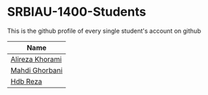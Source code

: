 # SRBIAU-1400-Students
This is the github profile of every single student's account on github 

| Name |
| --- |
| [Alireza Khorami](https://github.com/khoramism/) |
| [Mahdi Ghorbani](https://github.com/MahdiGhorbaniMQ/) |
| [Hdb Reza](https://github.com/hbdreza) |

